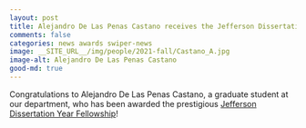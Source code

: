 ```yaml
---
layout: post
title: Alejandro De Las Penas Castano receives the Jefferson Dissertation Year Fellowship
comments: false
categories: news awards swiper-news
image: __SITE_URL__/img/people/2021-fall/Castano_A.jpg
image-alt: Alejandro De Las Penas Castano
good-md: true
---
```


Congratulations to Alejandro De Las Penas Castano, a graduate student at our department,
who has been awarded the prestigious [Jefferson Dissertation Year Fellowship](https://www.jeffersonscholars.org/fellowships/jefferson)!
